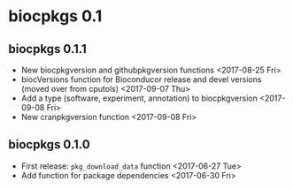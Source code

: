 # biocpkgs 0.1

## biocpkgs 0.1.1

- New biocpkgversion and githubpkgversion functions <2017-08-25 Fri>
- biocVersions function for Bioconducor release and devel versions
  (moved over from cputols) <2017-09-07 Thu>
- Add a type (software, experiment, annotation) to biocpkgversion
  <2017-09-08 Fri>
- New cranpkgversion function <2017-09-08 Fri>

## biocpkgs 0.1.0

- First release: `pkg_download_data` function <2017-06-27 Tue>
- Add function for package dependencies <2017-06-30 Fri>



